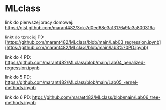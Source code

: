 # MLclass
link do pierwszej pracy domowej:
https://gist.github.com/marant482/3cfc7d0ed68e3a13176a9fa3a800316a


linkt do tzreciej PD:
[https://github.com/marant482/MLclass/blob/main/Lab03_regression.ipynb](https://github.com/marant482/MLclass/blob/main/lab3%20PD.ipynb)


link do 4 PD:
https://github.com/marant482/MLclass/blob/main/Lab04_penalized-regression.ipynb

link do 5 PD:
https://github.com/marant482/MLclass/blob/main/Lab05_kernel-methods.ipynb

link do 6 PD:
https://github.com/marant482/MLclass/blob/main/Lab06_tree-methods.ipynb
